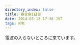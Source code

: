 ```yaml
---
directory_index: false
title: 春合宿1日目
date: 2014-03-12 17:36 JST
tags: KMC
---
```


電波の入らないところに来ています。

